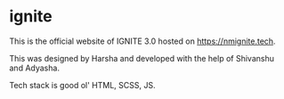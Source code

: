 # ignite

This is the official website of IGNITE 3.0 hosted on https://nmignite.tech.

This was designed by Harsha and developed with the help of Shivanshu and Adyasha.

Tech stack is good ol' HTML, SCSS, JS.
